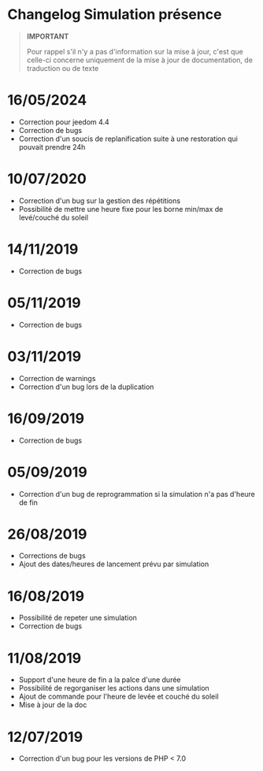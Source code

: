 # Changelog Simulation présence

>**IMPORTANT**
>
>Pour rappel s'il n'y a pas d'information sur la mise à jour, c'est que celle-ci concerne uniquement de la mise à jour de documentation, de traduction ou de texte

# 16/05/2024

- Correction pour jeedom 4.4
- Correction de bugs
- Correction d'un soucis de replanification suite à une restoration qui pouvait prendre 24h

# 10/07/2020

- Correction d'un bug sur la gestion des répétitions
- Possibilité de mettre une heure fixe pour les borne min/max de levé/couché du soleil

# 14/11/2019

- Correction de bugs

# 05/11/2019

- Correction de bugs

# 03/11/2019

- Correction de warnings
- Correction d'un bug lors de la duplication

# 16/09/2019

- Correction de bugs

# 05/09/2019

- Correction d'un bug de reprogrammation si la simulation n'a pas d'heure de fin

# 26/08/2019

- Corrections de bugs
- Ajout des dates/heures de lancement prévu par simulation

# 16/08/2019

- Possibilité de repeter une simulation
- Correction de bugs

# 11/08/2019

- Support d'une heure de fin a la palce d'une durée
- Possibilité de regorganiser les actions dans une simulation
- Ajout de commande pour l'heure de levée et couché du soleil
- Mise à jour de la doc

# 12/07/2019

- Correction d'un bug pour les versions de PHP < 7.0
